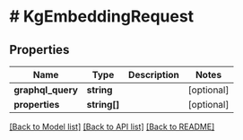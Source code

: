 # # KgEmbeddingRequest

## Properties

Name | Type | Description | Notes
------------ | ------------- | ------------- | -------------
**graphql_query** | **string** |  | [optional]
**properties** | **string[]** |  | [optional]

[[Back to Model list]](../../README.md#models) [[Back to API list]](../../README.md#endpoints) [[Back to README]](../../README.md)

